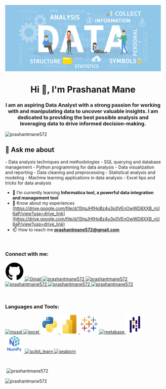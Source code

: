 ![Data Analyst](https://github.com/prashantmane572/prashantmane572/blob/main/data1.jpg)

<h1 align="center">Hi 👋, I'm Prashanat Mane</h1>
<h3 align="center">I am an aspiring Data Analyst with a strong passion for working with and manipulating data to uncover valuable insights. I am dedicated to providing the best possible analysis and leveraging data to drive informed decision-making.</h3>

<p align="left"> <img src="https://komarev.com/ghpvc/?username=prashantmane572&label=Profile%20views&color=0e75b6&style=flat" alt="prashantmane572" /> </p>


## 💬 Ask me about 
  </a> 
    - Data analysis techniques and methodologies
    - SQL querying and database management
    - Python programming for data analysis
    - Data visualization and reporting
    - Data cleaning and preprocessing
    - Statistical analysis and modeling
    - Machine learning applications in data analysis
    - Excel tips and tricks for data analysis

- 🌱 I’m currently learning **Informatica tool, a powerful data integration and management tool**
- 📄 Know about my experiences [https://drive.google.com/file/d/1StgJHfHoBz4u3o0VEnOwWD8XXB_nU6aP/view?usp=drive_link](https://drive.google.com/file/d/1StgJHfHoBz4u3o0VEnOwWD8XXB_nU6aP/view?usp=drive_link)
- 📫 How to reach me **prashantmane572@gmail.com**



<br>
<!--- Contact with me -->
<h3 align="left">Connect with me:</h3>
<p align="left">
  <a href="https://github.com/prashantmane572" target="_blank" rel="noreferrer">
    <img src="https://github.com/prashantmane572/prashantmane572/blob/main/GitHub_Invertocat_Logo.svg.png" alt="GitHub" height="60" width="60"/>
  </a>    
  <a href="mailto:prashantmane572@gmail.com" target="_blank" rel="noreferrer">
    <img src="https://www.vectorlogo.zone/logos/gmail/gmail-icon.svg" alt="Gmail" height="60" width="60"/>
  </a>  
    <a href="https://linkedin.com/in/prashantmane572" target="_blank" rel="noreferrer">
    <img src="https://raw.githubusercontent.com/rahuldkjain/github-profile-readme-generator/master/src/images/icons/Social/linked-in-alt.svg" alt="prashantmane572" height="60" width="60" />
  </a>
  <a href="https://twitter.com/prashantmane572" target="_blank" rel="noreferrer">
    <img src="https://upload.wikimedia.org/wikipedia/commons/6/6f/Logo_of_Twitter.svg" alt="prashantmane572" height="60" width="60" />
  </a>
    <a href="https://kaggle.com/prashantmane572" target="_blank" rel="noreferrer">
    <img src="https://raw.githubusercontent.com/rahuldkjain/github-profile-readme-generator/master/src/images/icons/Social/kaggle.svg" alt="prashantmane572" height="60" width="60" />
  </a>
  <a href="https://www.hackerrank.com/prashantmane572" target="_blank" rel="noreferrer">
    <img src="https://raw.githubusercontent.com/rahuldkjain/github-profile-readme-generator/master/src/images/icons/Social/hackerrank.svg" alt="prashantmane572" height="60" width="60" />
  </a>
  <a href="https://www.leetcode.com/prashantmane572" target="_blank" rel="noreferrer">
    <img src="https://raw.githubusercontent.com/rahuldkjain/github-profile-readme-generator/master/src/images/icons/Social/leet-code.svg" alt="prashantmane572" height="60" width="60" />
  </a>
</p>

<br>


<!--<h3 align="left">Connect with me:</h3>
<p align="left">
  <a href="https://github.com/prashantmane572" target="_blank" rel="noreferrer">
    <img align="center" src="https://github.com/prashantmane572/prashantmane572/blob/main/GitHub_Invertocat_Logo.svg.png" alt="GitHub" height="60" width="60"/>
  </a>    
  <a href="mailto:prashantmane572@gmail.com" target="_blank" rel="noreferrer">
    <img align="center" src="https://www.vectorlogo.zone/logos/gmail/gmail-icon.svg" alt="Gmail" height="60" width="60"/>
  </a>  
    <a href="https://linkedin.com/in/prashantmane572" target="_blank" rel="noreferrer">
    <img align="center" src="https://raw.githubusercontent.com/rahuldkjain/github-profile-readme-generator/master/src/images/icons/Social/linked-in-alt.svg" alt="prashantmane572" height="60" width="60" />
  </a>
  <a href="https://twitter.com/prashantmane572" target="_blank" rel="noreferrer">
    <img align="center" src="https://upload.wikimedia.org/wikipedia/commons/6/6f/Logo_of_Twitter.svg" alt="prashantmane572" height="60" width="60" />
  </a>
    <a href="https://kaggle.com/prashantmane572" target="_blank" rel="noreferrer">
    <img align="center" src="https://raw.githubusercontent.com/rahuldkjain/github-profile-readme-generator/master/src/images/icons/Social/kaggle.svg" alt="prashantmane572" height="60" width="60" />
  </a>
  <a href="https://www.hackerrank.com/prashantmane572" target="_blank" rel="noreferrer">
    <img align="center" src="https://raw.githubusercontent.com/rahuldkjain/github-profile-readme-generator/master/src/images/icons/Social/hackerrank.svg" alt="prashantmane572" height="60" width="60" />
  </a>
  <a href="https://www.leetcode.com/prashantmane572" target="_blank" rel="noreferrer">
    <img align="center" src="https://raw.githubusercontent.com/rahuldkjain/github-profile-readme-generator/master/src/images/icons/Social/leet-code.svg" alt="prashantmane572" height="60" width="60" />
  </a>
</p>
-->

<!--- Languages and Toold -->
<h3 align="left">Languages and Tools:</h3>
<p align="left">
  
  <a href="https://www.microsoft.com/en-us/sql-server" target="_blank" rel="noreferrer">
    <img src="https://upload.wikimedia.org/wikipedia/de/8/8c/Microsoft_SQL_Server_Logo.svg" alt="mssql" width="60" height="60"/>
  </a>
  <a href="https://www.microsoft.com/en-us/microsoft-365/excel" target="_blank" rel="noreferrer">
    <img src="https://upload.wikimedia.org/wikipedia/commons/3/34/Microsoft_Office_Excel_%282019%E2%80%93present%29.svg" alt="excel" width="60" height="60"/>
  </a>
    <a href="https://www.python.org" target="_blank" rel="noreferrer">
    <img src="https://raw.githubusercontent.com/devicons/devicon/master/icons/python/python-original.svg" alt="python" width="60" height="60"/>
  </a>
    <a href="https://powerbi.microsoft.com/" target="_blank" rel="noreferrer">
    <img src="https://github.com/prashantmane572/prashantmane572/blob/main/Power_BI_logo.svg.png" alt="powerbi" width="60" height="60"/>
  </a>
    <a href="https://www.tableau.com/" target="_blank" rel="noreferrer">
    <img src="https://github.com/prashantmane572/prashantmane572/blob/main/Tableau.png" alt="tableau" width="60" height="60"/>
  </a>
    <a href="https://www.metabase.com/" target="_blank" rel="noreferrer">
    <img src="https://www.vectorlogo.zone/logos/metabase/metabase-icon.svg" alt="metabase" width="60" height="60"/>
  </a>
  <a href="https://pandas.pydata.org/" target="_blank" rel="noreferrer">
    <img src="https://raw.githubusercontent.com/devicons/devicon/2ae2a900d2f041da66e950e4d48052658d850630/icons/pandas/pandas-original.svg" alt="pandas" width="60" height="60"/>
  </a>
  <a href="https://numpy.org/" target="_blank" rel="noreferrer">
    <img src="https://github.com/prashantmane572/prashantmane572/blob/main/Numpy%20logo.png" alt="numpy" width="60" height="60"/>
  </a>
  <a href="https://scikit-learn.org/" target="_blank" rel="noreferrer">
    <img src="https://upload.wikimedia.org/wikipedia/commons/0/05/Scikit_learn_logo_small.svg" alt="scikit_learn" width="60" height="60"/>
  </a>
  <a href="https://seaborn.pydata.org/" target="_blank" rel="noreferrer">
    <img src="https://seaborn.pydata.org/_images/logo-mark-lightbg.svg" alt="seaborn" width="60" height="60"/>
  </a>
</p>

<br>


<p>&nbsp;<img align="center" src="https://github-readme-stats.vercel.app/api?username=prashantmane572&show_icons=true&locale=en" alt="prashantmane572" /></p>

<p><img align="center" src="https://github-readme-streak-stats.herokuapp.com/?user=prashantmane572&" alt="prashantmane572" /></p>

